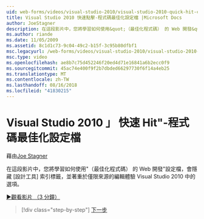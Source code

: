 ```yaml
---
uid: web-forms/videos/visual-studio-2010/visual-studio-2010-quick-hit-code-optimized-profile
title: Visual Studio 2010 快速點擊-程式碼最佳化設定檔 |Microsoft Docs
author: JoeStagner
description: 在這段影片中，您將學習如何使用&quot;（最佳化程式碼） 的 Web 開發&quot;設定檔設計工具索引標籤會隱藏的 Visual Studio 2010 中的選項和...
ms.author: riande
ms.date: 11/05/2009
ms.assetid: 8c1d1c73-9c04-49c2-b15f-3c95b80dfbf1
msc.legacyurl: /web-forms/videos/visual-studio-2010/visual-studio-2010-quick-hit-code-optimized-profile
msc.type: video
ms.openlocfilehash: ae8b7c75d452246f20ed4d71e16841a6b2ecc0f9
ms.sourcegitcommit: 45ac74e400f9f2b7dbded66297730f6f14a4eb25
ms.translationtype: MT
ms.contentlocale: zh-TW
ms.lasthandoff: 08/16/2018
ms.locfileid: "41830215"
---
```

<a name="visual-studio-2010-quick-hit---code-optimized-profile"></a>Visual Studio 2010 」 快速 Hit"-程式碼最佳化設定檔
====================
藉由[Joe Stagner](https://github.com/JoeStagner)

在這段影片中，您將學習如何使用&quot;（最佳化程式碼） 的 Web 開發&quot;設定檔，會隱藏 [設計工具] 索引標籤，並著重於僅限來源的編輯體驗 Visual Studio 2010 中的選項。 

[&#9654;觀看影片 （3 分鐘）](https://channel9.msdn.com/Blogs/ASP-NET-Site-Videos/visual-studio-2010-quick-hit-code-optimized-profile)

> [!div class="step-by-step"]
> [下一步](visual-studio-2010-quick-hit-code-search-view-hierarchy.md)
